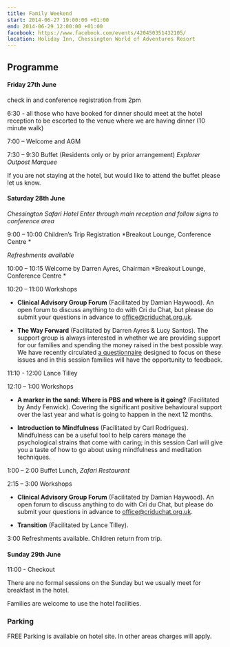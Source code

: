```yaml
---
title: Family Weekend
start: 2014-06-27 19:00:00 +01:00
end: 2014-06-29 12:00:00 +01:00
facebook: https://www.facebook.com/events/420450351432105/
location: Holiday Inn, Chessington World of Adventures Resort
---
```


## Programme

#### Friday 27th June

check in and conference registration from 2pm

6:30 - all those who have booked for dinner should meet at the hotel reception to be escorted to the venue where we are having dinner (10 minute walk)

7:00 – Welcome and AGM  

7:30 – 9:30 Buffet (Residents only or by prior arrangement) *Explorer Outpost Marquee*

If you are not staying at the hotel, but would like to attend the buffet please let us know.

#### Saturday 28th June

*Chessington Safari Hotel*
*Enter through main reception and follow signs to conference area*

9:00 – 10:00 Children’s Trip Registration *Breakout Lounge, Conference Centre *

*Refreshments available*

10:00 – 10:15 Welcome by Darren Ayres, Chairman *Breakout Lounge, Conference Centre *

10:20 – 11:00 Workshops

* **Clinical Advisory Group Forum** (Facilitated by Damian Haywood). An open forum to discuss anything to do with Cri du Chat, but please do submit your questions in advance to [office@criduchat.org.uk](mailto:office@criduchat.org.uk).

* **The Way Forward** (Facilitated by Darren Ayres & Lucy Santos). The support group is always interested in whether we are providing support for our families and spending the money raised in the best possible way. We have recently circulated [a questionnaire](/about/news/2014/06/16/the-way-forward.html) designed to focus on these issues and in this session families will have the opportunity to feedback.

11:10 - 12:00 Lance Tilley

12:10 – 1:00 Workshops

* **A marker in the sand: Where is PBS and where is it going?** (Facilitated by Andy Fenwick). Covering the significant positive behavioural support over the last year and what is going to happen in the next 12 months.

* **Introduction to Mindfulness** (Facilitated by Carl Rodrigues). Mindfulness can be a useful tool to help carers manage the psychological strains that come with caring; in this session Carl will give you a taste of how to go about using mindfulness and meditation techniques.

1:00 – 2:00 Buffet Lunch, *Zafari Restaurant*

2:15 – 3:00 Workshops

* **Clinical Advisory Group Forum** (Facilitated by Damian Haywood). An open forum to discuss anything to do with Cri du Chat, but please do submit your questions in advance to [office@criduchat.org.uk](mailto:office@criduchat.org.uk).

* **Transition** (Facilitated by Lance Tilley).

3:00 Refreshments available. Children return from trip.


#### Sunday 29th June

11:00 - Checkout

There are no formal sessions on the Sunday but we usually meet for breakfast in the hotel.

Families are welcome to use the hotel facilities.

### Parking

FREE Parking is available on hotel site. In other areas charges will apply.

